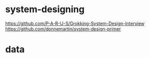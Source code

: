 # system-designing

https://github.com/P-A-R-U-S/Grokking-System-Design-Interview
https://github.com/donnemartin/system-design-primer

# data
